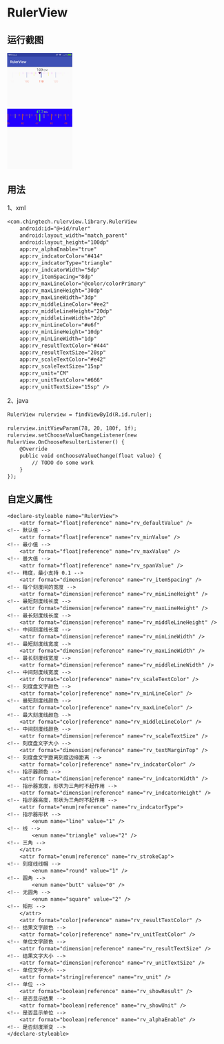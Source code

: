 ﻿# RulerView

## 运行截图

<img src="/image/rulerview.png" style="width: 30%;">



## 用法

1、xml

    <com.chingtech.rulerview.library.RulerView
        android:id="@+id/ruler"
        android:layout_width="match_parent"
        android:layout_height="100dp"
        app:rv_alphaEnable="true"
        app:rv_indcatorColor="#414"
        app:rv_indcatorType="triangle"
        app:rv_indcatorWidth="5dp"
        app:rv_itemSpacing="8dp"
        app:rv_maxLineColor="@color/colorPrimary"
        app:rv_maxLineHeight="30dp"
        app:rv_maxLineWidth="3dp"
        app:rv_middleLineColor="#ee2"
        app:rv_middleLineHeight="20dp"
        app:rv_middleLineWidth="2dp"
        app:rv_minLineColor="#e6f"
        app:rv_minLineHeight="10dp"
        app:rv_minLineWidth="1dp"
        app:rv_resultTextColor="#444"
        app:rv_resultTextSize="20sp"
        app:rv_scaleTextColor="#e42"
        app:rv_scaleTextSize="15sp"
        app:rv_unit="CM"
        app:rv_unitTextColor="#666"
        app:rv_unitTextSize="15sp" />

2、java

    RulerView rulerview = findViewById(R.id.ruler);
    
    rulerview.initViewParam(78, 20, 180f, 1f);
    rulerview.setChooseValueChangeListener(new RulerView.OnChooseResulterListener() {
        @Override
        public void onChooseValueChange(float value) {
            // TODO do some work
        }
    });

## 自定义属性

    <declare-styleable name="RulerView">
        <attr format="float|reference" name="rv_defaultValue" />              <!-- 默认值 -->
        <attr format="float|reference" name="rv_minValue" />                  <!-- 最小值 -->
        <attr format="float|reference" name="rv_maxValue" />                  <!-- 最大值 -->
        <attr format="float|reference" name="rv_spanValue" />                 <!-- 精度，最小支持 0.1 -->
        <attr format="dimension|reference" name="rv_itemSpacing" />           <!-- 每个刻度间的宽度 -->
        <attr format="dimension|reference" name="rv_minLineHeight" />         <!-- 最短刻度线长度 -->
        <attr format="dimension|reference" name="rv_maxLineHeight" />         <!-- 最长刻度线长度 -->
        <attr format="dimension|reference" name="rv_middleLineHeight" />      <!-- 中间刻度线长度 -->
        <attr format="dimension|reference" name="rv_minLineWidth" />          <!-- 最短刻度线宽度 -->
        <attr format="dimension|reference" name="rv_maxLineWidth" />          <!-- 最长刻度线宽度 -->
        <attr format="dimension|reference" name="rv_middleLineWidth" />       <!-- 中间刻度线宽度 -->
        <attr format="color|reference" name="rv_scaleTextColor" />            <!-- 刻度盘文字颜色 -->
        <attr format="color|reference" name="rv_minLineColor" />              <!-- 最短刻度线颜色 -->
        <attr format="color|reference" name="rv_maxLineColor" />              <!-- 最大刻度线颜色 -->
        <attr format="color|reference" name="rv_middleLineColor" />           <!-- 中间刻度线颜色 -->
        <attr format="dimension|reference" name="rv_scaleTextSize" />         <!-- 刻度盘文字大小 -->
        <attr format="dimension|reference" name="rv_textMarginTop" />         <!-- 刻度盘文字距离刻度边缘距离 -->
        <attr format="color|reference" name="rv_indcatorColor" />             <!-- 指示器颜色 -->
        <attr format="dimension|reference" name="rv_indcatorWidth" />         <!-- 指示器宽度，形状为三角时不起作用 -->
        <attr format="dimension|reference" name="rv_indcatorHeight" />        <!-- 指示器高度，形状为三角时不起作用 -->
        <attr format="enum|reference" name="rv_indcatorType">                 <!-- 指示器形状 -->
            <enum name="line" value="1" />                                    <!-- 线 -->
            <enum name="triangle" value="2" />                                <!-- 三角 -->
        </attr>
        <attr format="enum|reference" name="rv_strokeCap">                    <!-- 刻度线线帽 -->
            <enum name="round" value="1" />                                   <!-- 圆角 -->
            <enum name="butt" value="0" />                                    <!-- 无圆角 -->
            <enum name="square" value="2" />                                  <!-- 矩形 -->
        </attr>
        <attr format="color|reference" name="rv_resultTextColor" />           <!-- 结果文字颜色 -->
        <attr format="color|reference" name="rv_unitTextColor" />             <!-- 单位文字颜色 -->
        <attr format="dimension|reference" name="rv_resultTextSize" />        <!-- 结果文字大小 -->
        <attr format="dimension|reference" name="rv_unitTextSize" />          <!-- 单位文字大小 -->
        <attr format="string|reference" name="rv_unit" />                     <!-- 单位 -->
        <attr format="boolean|reference" name="rv_showResult" />              <!-- 是否显示结果 -->
        <attr format="boolean|reference" name="rv_showUnit" />                <!-- 是否显示单位 -->
        <attr format="boolean|reference" name="rv_alphaEnable" />             <!-- 是否刻度渐变 -->
    </declare-styleable>